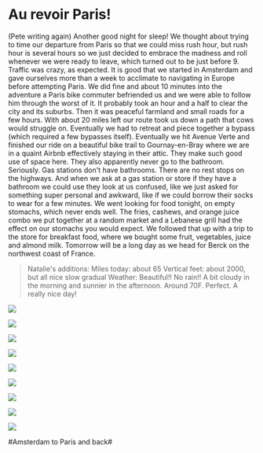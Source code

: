 # Au revoir Paris!
(Pete writing again) Another good night for sleep! We thought about trying to time our departure from Paris so that we could miss rush hour, but rush hour is several hours so we just decided to embrace the madness and roll whenever we were ready to leave, which turned out to be just before 9.  Traffic was crazy, as expected. It is good that we started in Amsterdam and gave ourselves more than a week to acclimate to navigating in Europe before attempting Paris. We did fine and about 10 minutes into the adventure a Paris bike commuter befriended us and we were able to follow him through the worst of it.  It probably took an hour and a half to clear the city and its suburbs. Then it was peaceful farmland and small roads for a few hours. With about 20 miles left our route took us down a path that cows would struggle on. Eventually we had to retreat and piece together a bypass (which required a few bypasses itself).  Eventually we hit Avenue Verte and finished our ride on a beautiful bike trail to Gournay-en-Bray where we are in a quaint Airbnb effectively staying in their attic. They make such good use of space here. They also apparently never go to the bathroom. Seriously. Gas stations don't have bathrooms. There are no rest stops on the highways. And when we ask at a gas station or store if they have a bathroom we could use they look at us confused, like we just asked for something super personal and awkward, like if we could borrow their socks to wear for a few minutes.  We went looking for food tonight, on empty stomachs, which never ends well. The fries, cashews, and orange juice combo we put together at a random market and a Lebanese grill had the effect on our stomachs you would expect. We followed that up with a trip to the store for breakfast food, where we bought some fruit, vegetables, juice and almond milk. Tomorrow will be a long day as we head for Berck on the northwest coast of France.  
> Natalie's additions: Miles today: about 65 Vertical feet: about 2000, but all nice slow gradual Weather: Beautiful!! No rain!! A bit cloudy in the morning and sunnier in the afternoon. Around 70F. Perfect.  A really nice day!
  
![](data/f4acf4e4-7958-4eda-9c1e-0b16ade828f5.jpg)
 
![](data/0ac45445-dc64-46e9-a537-b3621c3db38c.jpg)
 
![](data/8ff5c719-a8d3-4114-b64f-0e99e7d5a390.jpg)
 
![](data/d61873e3-7c18-43d3-a27e-b7d01c522583.jpg)
 
![](data/b34839a4-0b31-43c6-855b-de5525e9fb1e.jpg)
 
![](data/1d70a2d3-a270-466f-8120-a45e8e54fc5b.jpg)
 
![](data/d1b77fec-db0d-405e-92d8-33dc671d05fe.jpg)
 
![](data/91f49562-e327-4a11-9447-19a00496ef86.jpg)
 
![](data/de10f97e-73aa-4945-82de-c153a5522a16.jpg)

#Amsterdam to Paris and back#